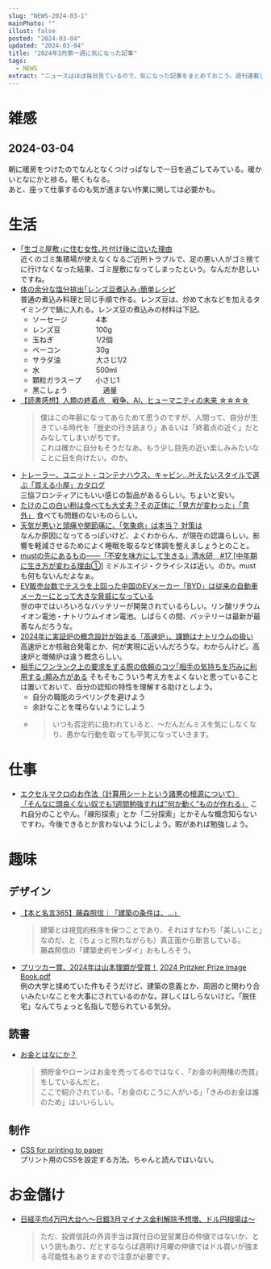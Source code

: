 ```yaml
---
slug: "NEWS-2024-03-1"
mainPhoto: ""
illust: false
posted: "2024-03-04"
updated: "2024-03-04"
title: "2024年3月第一週に気になった記事"
tags:
  - NEWS
extract: "ニュースはほぼ毎日見ているので、気になった記事をまとめておこう。週刊連載したい。"
---
```


# 雑感

## 2024-03-04

朝に暖房をつけたのでなんとなくつけっぱなしで一日を過ごしてみている。暖かいとなにかと捗る。眠くもなる。  
あと、座って仕事するのも気が進まない作業に関しては必要かも。

# 生活

- [｢生ゴミ屋敷｣に住む女性､片付け後に泣いた理由](https://toyokeizai.net/articles/-/737555?page=5)  
  近くのゴミ集積場が使えなくなるご近所トラブルで、足の悪い人がゴミ捨てに行けなくなった結果、ゴミ屋敷になってしまったという。なんだか悲しいですね。
- [体の余分な塩分排出｢レンズ豆煮込み｣簡単レシピ](https://toyokeizai.net/articles/-/737956)  
  普通の煮込み料理と同じ手順で作る。レンズ豆は、炒めて水などを加えるタイミングで鍋に入れる。レンズ豆の煮込みの材料は下記。  
    - ソーセージ    4本
    - レンズ豆     100g
    - 玉ねぎ      1/2個
    - ベーコン     30g
    - サラダ油     大さじ1/2
    - 水        500ml
    - 顆粒ガラスープ  小さじ1
    - 黒こしょう     適量
- [【読書感想】人類の終着点　戦争、AI、ヒューマニティの未来 ☆☆☆☆](https://fujipon.hatenadiary.com/entry/2024/03/04/083935)  
  > 僕はこの年齢になってあらためて思うのですが、人間って、自分が生きている時代を「歴史の行き詰まり」あるいは「終着点の近く」だとみなしてしまいがちです。  
  これは確かに自分もそうだなあ。もう少し目先の近い楽しみみたいなことに目を向けたい。のか。
- [トレーラー、ユニット・コンテナハウス、キャビン…叶えたいスタイルで選ぶ「買える小屋」カタログ](https://www.bepal.net/archives/398652)  
  三協フロンティアにもいい感じの製品があるらしい。ちょいと安い。
- [たけのこの白い粉は食べても大丈夫？その正体に「見方が変わった」「意外」](https://macaro-ni.jp/146187) 
   食べても問題のないものらしい。
- [天気が悪いと頭痛や関節痛に、「気象病」は本当？ 対策は](https://natgeo.nikkeibp.co.jp/atcl/news/24/030400125/?P=3)  
  なんか原因になってるっぽいけど、よくわからん、が現在の認識らしい。影響を軽減させるためによく睡眠を取るなど体調を整えましょうとのこと。
- [mustの先にあるもの――「不安を味方にして生きる」清水研　#17 [中年期に生き方が変わる理由①]](https://nhkbook-hiraku.com/n/n62bbb21d247c) 
  ミドルエイジ・クライシスは近い。のか。mustも何もないんだよなぁ。
- [EV販売台数でテスラを上回った中国のEVメーカー「BYD」は従来の自動車メーカーにとって大きな脅威になっている](https://gigazine.net/news/20240307-byd-ev-china-battery-tech/)  
  世の中ではいろいろなバッテリーが開発されているらしい。リン酸リチウムイオン電池・ナトリウムイオン電池。しばらくの間、バッテリーは最新が最善なんだろうな。
- [2024年に実証炉の概念設計が始まる「高速炉」、課題はナトリウムの扱い](https://xtech.nikkei.com/atcl/nxt/column/18/02705/021900012/)  
  高速炉とか核融合発電とか、何が実現に近いんだろうな。わからんけど。高速炉と増殖炉は違う概念らしい。
- [相手にワンランク上の要求をする際の依頼のコツ｢相手の気持ちを巧みに利用する｣頼み方がある](https://toyokeizai.net/articles/-/737500?page=4) 
  そもそもこういう考え方をよくないと思っていることは置いておいて、自分の認知の特性を理解する助けとしよう。
  - 自分の職能のラベリングを避けよう
  - 余計なことを喋らないようにしよう
  - > いつも否定的に扱われていると、〜だんだんミスを気にしなくなり、愚かな行動を取っても平気になっていきます。

# 仕事
- [エクセルマクロのお作法（計算用シートという諸悪の根源について）](https://anond.hatelabo.jp/20240302043100)  
  [「そんなに頭良くない奴でも1週間勉強すれば”何か動く”ものが作れる」](https://anond.hatelabo.jp/20240302200839) 
  これ自分のことやん。「線形探索」とか「二分探索」とかそんな概念知らないですわ。今後できるとか言わないようにしよう。暇があれば勉強しよう。

# 趣味

## デザイン

- [【本と名言365】藤森照信｜「建築の条件は、…」](https://casabrutus.com/categories/culture/398226)  
  > 建築とは視覚的秩序を保つことであり、それはすなわち「美しいこと」なのだ、と（ちょっと照れながらも）真正面から断言している。  
  藤森照信の「建築史的モンダイ」おもしろそう。
- [プリツカー賞、2024年は山本理顕が受賞！](https://casabrutus.com/categories/architecture/398554) 
  [2024 Pritzker Prize Image Book.pdf](https://www.pritzkerprize.com/sites/default/files/2024-02/2024%20Pritzker%20Prize%20Image%20Book.pdf)  
    例の大学と揉めていた件もそうだけど、建築の意義とか、周囲のと関わり合いみたいなことを大事にされているのかな。詳しくはしらないけど。「脱住宅」なんてちょっと名指しで怒られている気分。

## 読書

- [お金とはなにか？](https://kaz-ataka.hatenablog.com/entry/2024/03/04/120015)  
  > 預貯金やローンはお金を売ってるのではなく、「お金の利用権の売買」をしているんだと。  
  ここで紹介されている、「お金のむこうに人がいる」「きみのお金は誰のため」はいいらしい。

## 制作

- [CSS for printing to paper](https://voussoir.net/writing/css_for_printing)  
  プリント用のCSSを設定する方法。ちゃんと読んではいない。

# お金儲け

- [日経平均4万円大台へ～日銀3月マイナス金利解除予想増、ドル円相場は～](http://hiroko.yutaka-shoji.co.jp/2024/03/43.html)  
  > ただ、投資信託の外貨手当は買付日の翌営業日の仲値ではないか、という説もあり、だとするならば週明け月曜の仲値ではドル買いが強まる可能性もありますので注意が必要です。
